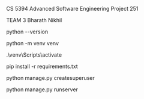 CS 5394 Advanced Software Engineering Project 251

TEAM 3
Bharath
Nikhil



python --version

python -m venv venv

.\venv\Scripts\activate

pip install -r requirements.txt

python manage.py createsuperuser

python manage.py runserver 
